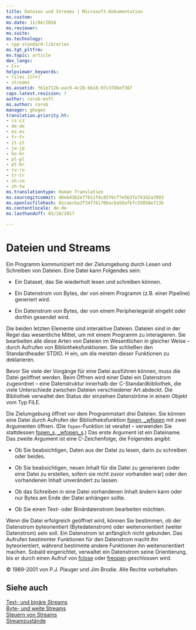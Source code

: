 ```yaml
---
title: Dateien und Streams | Microsoft-Dokumentation
ms.custom: 
ms.date: 11/04/2016
ms.reviewer: 
ms.suite: 
ms.technology:
- cpp-standard-libraries
ms.tgt_pltfrm: 
ms.topic: article
dev_langs:
- C++
helpviewer_keywords:
- files [C++]
- streams
ms.assetid: f61e712b-eac9-4c28-bb18-97c3786ef387
caps.latest.revision: 7
author: corob-msft
ms.author: corob
manager: ghogen
translation.priority.ht:
- cs-cz
- de-de
- es-es
- fr-fr
- it-it
- ja-jp
- ko-kr
- pl-pl
- pt-br
- ru-ru
- tr-tr
- zh-cn
- zh-tw
ms.translationtype: Human Translation
ms.sourcegitcommit: d6eb43b2e77b11f4c85f6cf7e563fe743d2a7093
ms.openlocfilehash: 81caecba2f34f761706acba58afbfc55058e713b
ms.contentlocale: de-de
ms.lasthandoff: 05/18/2017

---
```

# <a name="files-and-streams"></a>Dateien und Streams
Ein Programm kommuniziert mit der Zielumgebung durch Lesen und Schreiben von Dateien. Eine Datei kann Folgendes sein:  
  
-   Ein Dataset, das Sie wiederholt lesen und schreiben können.  
  
-   Ein Datenstrom von Bytes, der von einem Programm (z.B. einer Pipeline) generiert wird.  
  
-   Ein Datenstrom von Bytes, der von einem Peripheriegerät eingeht oder dorthin gesendet wird.  
  
 Die beiden letzten Elemente sind interaktive Dateien. Dateien sind in der Regel das wesentliche Mittel, um mit einem Programm zu interagieren. Sie bearbeiten alle diese Arten von Dateien im Wesentlichen in gleicher Weise – durch Aufrufen von Bibliotheksfunktionen. Sie schließen den Standardheader STDIO. H ein, um die meisten dieser Funktionen zu deklarieren.  
  
 Bevor Sie viele der Vorgänge für eine Datei ausführen können, muss die Datei geöffnet werden. Beim Öffnen wird einer Datei ein Datenstrom zugeordnet – eine Datenstruktur innerhalb der C-Standardbibliothek, die viele Unterschiede zwischen Dateien verschiedener Art abdeckt. Die Bibliothek verwaltet den Status der einzelnen Datenströme in einem Objekt vom Typ FILE.  
  
 Die Zielumgebung öffnet vor dem Programmstart drei Dateien. Sie können eine Datei durch Aufrufen der Bibliotheksfunktion [fopen, _wfopen](../c-runtime-library/reference/fopen-wfopen.md) mit zwei Argumenten öffnen. (Die `fopen`-Funktion ist veraltet – verwenden Sie stattdessen [fopen_s, _wfopen_s](../c-runtime-library/reference/fopen-s-wfopen-s.md).) Das erste Argument ist ein Dateiname. Das zweite Argument ist eine C-Zeichenfolge, die Folgendes angibt:  
  
-   Ob Sie beabsichtigen, Daten aus der Datei zu lesen, darin zu schreiben oder beides.  
  
-   Ob Sie beabsichtigen, neuen Inhalt für die Datei zu generieren (oder eine Datei zu erstellen, sofern sie nicht zuvor vorhanden war) oder den vorhandenen Inhalt unverändert zu lassen.  
  
-   Ob das Schreiben in eine Datei vorhandenen Inhalt ändern kann oder nur Bytes am Ende der Datei anhängen sollte.  
  
-   Ob Sie einen Text- oder Binärdatenstrom bearbeiten möchten.  
  
 Wenn die Datei erfolgreich geöffnet wird, können Sie bestimmen, ob der Datenstrom byteorientiert (Bytedatenstrom) oder weitenorientiert (weiter Datenstrom) sein soll. Ein Datenstrom ist anfänglich nicht gebunden. Das Aufrufen bestimmter Funktionen für den Datenstrom macht ihn byteorientiert, während bestimmte andere Funktionen ihn weitenorientiert machen. Sobald eingerichtet, verwaltet ein Datenstrom seine Orientierung, bis er durch einen Aufruf von [fclose](../c-runtime-library/reference/fclose-fcloseall.md) oder [freopen](../c-runtime-library/reference/freopen-wfreopen.md) geschlossen wird.  
  
 © 1989-2001 von P.J. Plauger und Jim Brodie. Alle Rechte vorbehalten.  
  
## <a name="see-also"></a>Siehe auch  
 [Text- und binäre Streams](../c-runtime-library/text-and-binary-streams.md)   
 [Byte- und weite Streams](../c-runtime-library/byte-and-wide-streams.md)   
 [Steuern von Streams](../c-runtime-library/controlling-streams.md)   
 [Streamzustände](../c-runtime-library/stream-states.md)
